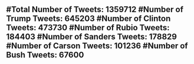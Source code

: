 #Total Number of Tweets: 1359712 
#Number of Trump Tweets: 645203
#Number of Clinton Tweets: 473730
#Number of Rubio Tweets: 184403
#Number of Sanders Tweets: 178829
#Number of Carson Tweets: 101236
#Number of Bush Tweets: 67600
---
